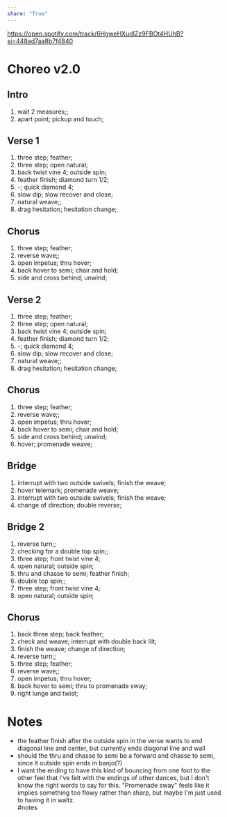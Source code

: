 ```yaml
---  
share: "True"  
---  
```

  
https://open.spotify.com/track/6HgweHXudIZz9FBOt4HUhB?si=448ad7aa8b7f4840  
# Choreo v2.0  
## Intro  
1. wait 2 measures;;  
2. apart point; pickup and touch;  
## Verse 1  
1. three step; feather;  
2. three step; open natural;  
3. back twist vine 4; outside spin;  
4. feather finish; diamond turn 1/2;  
5. -; quick diamond 4;  
6. slow dip; slow recover and close;  
7. natural weave;;  
8. drag hesitation; hesitation change;  
## Chorus  
1. three step; feather;  
2. reverse wave;;  
3. open impetus; thru hover;  
4. back hover to semi; chair and hold;  
5. side and cross behind; unwind;  
## Verse 2  
1. three step; feather;  
2. three step; open natural;  
3. back twist vine 4; outside spin;  
4. feather finish; diamond turn 1/2;  
5. -; quick diamond 4;  
6. slow dip; slow recover and close;  
7. natural weave;;  
8. drag hesitation; hesitation change;  
## Chorus  
1. three step; feather;  
2. reverse wave;;  
3. open impetus; thru hover;  
4. back hover to semi; chair and hold;  
5. side and cross behind; unwind;  
6. hover; promenade weave;  
## Bridge  
1. interrupt with two outside swivels; finish the weave;  
2. hover telemark; promenade weave;  
3. interrupt with two outside swivels; finish the weave;  
4. change of direction; double reverse;  
## Bridge 2  
1. reverse turn;;  
2. checking for a double top spin;;  
3. three step; front twist vine 4;  
4. open natural; outside spin;  
5. thru and chasse to semi; feather finish;  
6. double top spin;;  
7. three step; front twist vine 4;  
8. open natural; outside spin;  
## Chorus  
1. back three step; back feather;  
2. check and weave; interrupt with double back lilt;  
3. finish the weave; change of direction;  
4. reverse turn;;  
5. three step; feather;  
6. reverse wave;;  
7. open impetus; thru hover;  
8. back hover to semi; thru to promenade sway;  
9. right lunge and twist;  
  
# Notes  
- the feather finish after the outside spin in the verse wants to end diagonal line and center, but currently ends diagonal line and wall  
- should the thru and chasse to semi be a forward and chasse to semi, since it outside spin ends in banjo(?)  
- I want the ending to have this kind of bouncing from one foot to the other feel that I've felt with the endings of other dances, but I don't know the right words to say for this. "Promenade sway" feels like it implies something too flowy rather than sharp, but maybe I'm just used to having it in waltz.  
#notes 